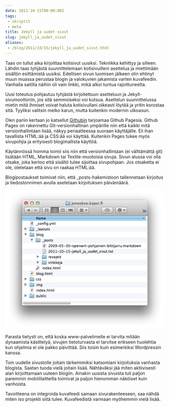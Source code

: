 ```yaml
---
date: 2011-10-15T00:00:00Z
tags:
 - skriptit
 - meta
title: Jekyll ja uudet sivut
slug: jekyll_ja_uudet_sivut
aliases:
 - /blog/2011/10/15/jekyll_ja_uudet_sivut.html
---
```


Taas on tullut aika kirjoittaa kotisivut uusiksi. Tekniikka kehittyy ja silleen.
Lähdin taas tyhjästä suunnittelemaan kotisivuilleni asettelua ja miettimään
sisällön esittämistä uusiksi. Edellisen sivun luomisen jälkeen olin ehtinyt
muun muassa perustaa blogin ja valokuvien jakamista varten kuvafeedin. Vanhalla
saitilla näihin oli vain linkki, mikä alkoi tuntua rajoittuneelta.

<!--more-->

Uusi toteutus pohjautuu tyhjästä kirjoitettuun asetteluun ja
Jekyll-sivumoottoriin, jos sitä semmoiseksi voi kutsua. Asettelun suunnittelussa
mietin mitä ihmiset voivat haluta kotisivullani oikeasti löytää ja yritin
korostaa sitä. Tyyliksi valitsin melko karun, mutta kuitenkin modernin ulkoasun.

Olen pariin kertaan jo katsellut [Githubin][gh] tarjoamaa Github Pagesia.
Github Pages on rakennettu Git-versionhallinan ympärille niin että kaikki mitä
versionhallintaan lisää, näkyy periaatteessa suoraan käyttäjälle. Eli ihan
tavallista HTML:ää ja CSS:ää voi käyttää. Kuitenkin Pages tukee myös sivupohjia
ja erityisesti blogimallista käyttöä.

Käytännössä homma toimii siis niin että versionhallintaan (ei välttämättä git)
lisätään HTML, Markdown tai Textile-muotoisia sivuja. Sivun alussa voi olla
otsake, joka kertoo että sisältö tulee sijoittaa sivupohjaan. Jos otsaketta
ei ole, oletetaan että sivu on raakaa HTML:ää.

Blogipostaukset toimivat niin, että \_posts-hakemistoon tallennetaan kirjoitus
ja tiedostonnimen avulla asetetaan kirjoituksen päivämäärä.

![Jekyll-hakemistorakenne](/blog/img/2011-10-15-jekyll-hakemistorakenne.png)

Parasta tietysti on, että koska www-palvelimelle ei tarvita mitään dynaamista
käsittelyä, sivujen tietoturvasta ei tarvitse erikseen huolehtia kun ohjelmia
ei ole pakko päivittää. Siis toisin kuin esimerkiksi Wordpressin kanssa.

Toin uudelle sivustolle joitain tärkeimmiksi katsomiani kirjoituksia vanhasta
blogista. Saatan tuoda vielä joitain lisää. Nähtäväksi jää miten aktiivisesti
alan kirjoittamaan uuteen blogiin. Ainakin uusista sivuista tuli paljon paremmin
mobiililaitteilla toimivat ja paljon hienomman näköiset kuin vanhoista.

Tavoitteena on integroida kuvafeedi samaan sivurakenteeseen, saa nähdä miten
iso projekti siitä tulee. Kuvafeedistä varmaan myöhemmin vielä lisää.

[gh]: https://github.com/ "Github"
